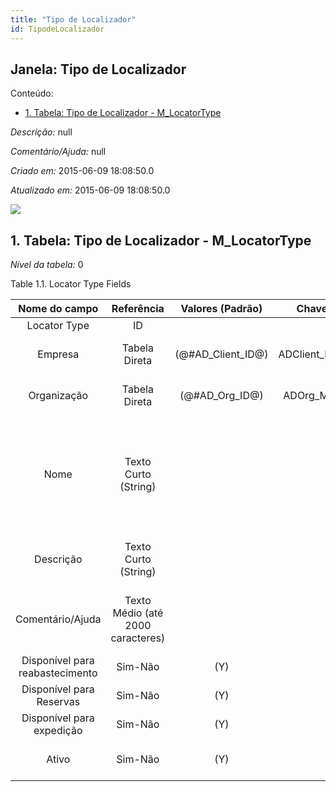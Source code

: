 ```yaml
---
title: "Tipo de Localizador"
id: TipodeLocalizador
---
```

<div id="d242658e1" class="section chapter">

<div class="titlepage">

<div>

<div>

## Janela: Tipo de Localizador

</div>

</div>

</div>

<div class="toc">

<div class="toc-title">

Conteúdo:

</div>

  - <span class="section">[1. Tabela: Tipo de Localizador -
    M\_LocatorType](#d242658e23)</span>

</div>

<span class="emphasis">*Descrição:* </span> null

<span class="emphasis">*Comentário/Ajuda:* </span>null

<span class="emphasis"> *Criado em:* </span>2015-06-09 18:08:50.0

<span class="emphasis">*Atualizado em:* </span>2015-06-09 18:08:50.0

![](/img/manual/TipodeLocalizador.png)

<div id="d242658e23" class="section section">

<div class="titlepage">

<div>

<div>

## 1. Tabela: Tipo de Localizador - M\_LocatorType

</div>

</div>

</div>

<span class="emphasis">*Nível da tabela:* </span>0

</div>

<div id="d242658e30" class="table">

<div class="table-title">

Table 1.1. Locator Type
Fields

</div>

<div class="table-contents">

|          Nome do campo          |            Referência             |   Valores (Padrão)   |    Chave restritiva    |                Regra de validação                |                Descrição                 |                                                               Comentário/Ajuda                                                               |
| :-----------------------------: | :-------------------------------: | :------------------: | :--------------------: | :----------------------------------------------: | :--------------------------------------: | :------------------------------------------------------------------------------------------------------------------------------------------: |
|          Locator Type           |                ID                 |                      |                        |                                                  |                                          |                                                                                                                                              |
|             Empresa             |           Tabela Direta           | (@\#AD\_Client\_ID@) | ADClient\_MLocatorType |        AD\_Client.AD\_Client\_ID \< \> 0         |    (semelhante ao primeiro relatório)    |                                                             (ver o mesmo acima)                                                              |
|           Organização           |           Tabela Direta           |  (@\#AD\_Org\_ID@)   |  ADOrg\_MLocatorType   | (AD\_Org.IsSummary='N' OR AD\_Org.AD\_Org\_ID=0) |    (semelhante ao primeiro relatório)    |                                                             (ver o mesmo acima)                                                              |
|              Nome               |       Texto Curto (String)        |                      |                        |                                                  |  Alphanumeric identifier of the entity   | The name of an entity (record) is used as an default search option in addition to the search key. The name is up to 60 characters in length. |
|            Descrição            |       Texto Curto (String)        |                      |                        |                                                  | Optional short description of the record |                                                 A description is limited to 255 characters.                                                  |
|        Comentário/Ajuda         | Texto Médio (até 2000 caracteres) |                      |                        |                                                  |             Comment or Hint              |                                 The Help field contains a hint, comment or help about the use of this item.                                  |
| Disponível para reabastecimento |              Sim-Não              |         (Y)          |                        |                                                  |                                          |                                                                                                                                              |
|    Disponível para Reservas     |              Sim-Não              |         (Y)          |                        |                                                  |                                          |                                                                                                                                              |
|    Disponível para expedição    |              Sim-Não              |         (Y)          |                        |                                                  |                                          |                                                                                                                                              |
|              Ativo              |              Sim-Não              |         (Y)          |                        |                                                  |    (semelhante ao primeiro relatório)    |                                                             (ver o mesmo acima)                                                              |

</div>

</div>

  

</div>
